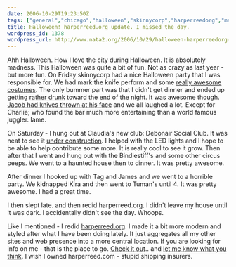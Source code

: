 ```yaml
---
date: 2006-10-29T19:23:50Z
tags: ["general","chicago","halloween","skinnycorp","harperreedorg","mark-the-knife","costumes","debonair-social-club"]
title: Halloween! harperreed.org update. I missed the day.
wordpress_id: 1378
wordpress_url: http://www.nata2.org/2006/10/29/halloween-harperreedorg-update-i-missed-the-day/
---
```


<p>Ahh Halloween. How I love the city during Halloween. It is absolutely madness. This Halloween was quite a bit of fun. Not as crazy as last year - but more fun. On Friday skinnycorp had a nice Halloween party that I was responsible for. We had mark the knife perform and some <a href="http://flickr.com/photos/natatwo/281089524/in/set-72157594350220283/">really awesome costumes</a>. The only bummer part was that I didn't get dinner and ended up getting <a href="http://flickr.com/photos/natatwo/281143395/in/set-72157594350220283/">rather drunk</a> toward the end of the night. It was awesome though. <a href="http://youtube.com/watch?v=aLliduShY6c">Jacob had knives thrown at his face</a> and we all laughed a lot. Except for Charlie; who found the bar much more entertaining than a world famous juggler. lame. </p> <p>On Saturday - I hung out at Claudia's new club: Debonair Social Club. It was neat to see it <a href="http://flickr.com/photos/natatwo/sets/72157594350204013/">under construction</a>. I helped with the LED lights and I hope to be able to help contribute some more. It is really cool to see it grow. Then after that I went and hung out with the Bindlestiff's and some other circus peeps. We went to a haunted house then to dinner. It was pretty awesome. </p> <p>After dinner I hooked up with Tag and James and we went to a horrible party. We kidnapped Kira and then went to Tuman's until 4. It was pretty awesome. I had a great time. </p> <p>I then slept late. and then redid harperreed.org. I didn't leave my house until it was dark. I accidentally didn't see the day. Whoops. </p> <p>Like I mentioned - I redid <a href="http://harperreed.org">harperreed.org</a>. I made it a bit more modern and styled after what I have been doing lately. It just aggregates all my other sites and web presence into a more central location. If you are looking for info on me - that is the place to go. <a href="http://harperreed.org">Check it out</a>.. and <a href="http://harperreed.org/contact">let me know what you think</a>. I wish I owned harperreed.com - stupid shipping insurers. </p>
